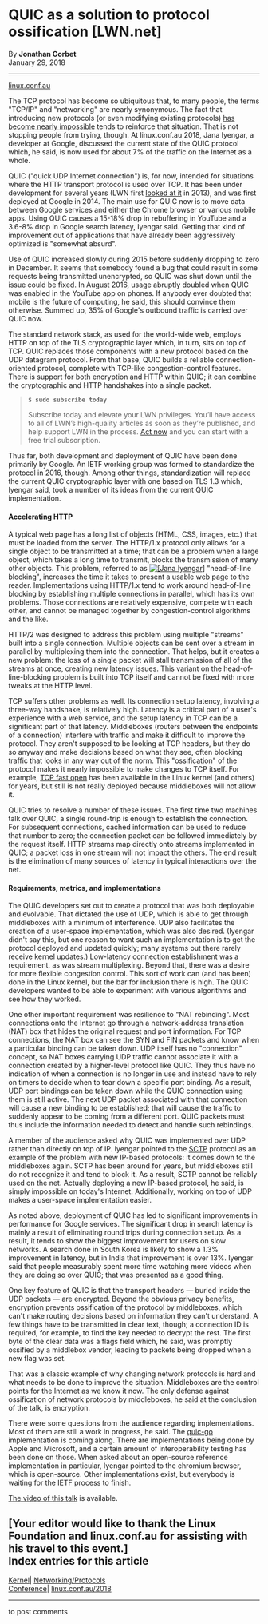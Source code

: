 # QUIC as a solution to protocol ossification [LWN.net]

By **Jonathan Corbet**  
January 29, 2018 

* * *

[linux.conf.au](/Archives/ConferenceByYear/#2018-linux.conf.au)

The TCP protocol has become so ubiquitous that, to many people, the terms "TCP/IP" and "networking" are nearly synonymous. The fact that introducing new protocols (or even modifying existing protocols) [has become nearly impossible](/Articles/667059/) tends to reinforce that situation. That is not stopping people from trying, though. At linux.conf.au 2018, Jana Iyengar, a developer at Google, discussed the current state of the QUIC protocol which, he said, is now used for about 7% of the traffic on the Internet as a whole. 

QUIC ("quick UDP Internet connection") is, for now, intended for situations where the HTTP transport protocol is used over TCP. It has been under development for several years (LWN first [looked at it](/Articles/558826/) in 2013), and was first deployed at Google in 2014. The main use for QUIC now is to move data between Google services and either the Chrome browser or various mobile apps. Using QUIC causes a 15-18% drop in rebuffering in YouTube and a 3.6-8% drop in Google search latency, Iyengar said. Getting that kind of improvement out of applications that have already been aggressively optimized is "somewhat absurd". 

Use of QUIC increased slowly during 2015 before suddenly dropping to zero in December. It seems that somebody found a bug that could result in some requests being transmitted unencrypted, so QUIC was shut down until the issue could be fixed. In August 2016, usage abruptly doubled when QUIC was enabled in the YouTube app on phones. If anybody ever doubted that mobile is the future of computing, he said, this should convince them otherwise. Summed up, 35% of Google's outbound traffic is carried over QUIC now. 

The standard network stack, as used for the world-wide web, employs HTTP on top of the TLS cryptographic layer which, in turn, sits on top of TCP. QUIC replaces those components with a new protocol based on the UDP datagram protocol. From that base, QUIC builds a reliable connection-oriented protocol, complete with TCP-like congestion-control features. There is support for both encryption and HTTP within QUIC; it can combine the cryptographic and HTTP handshakes into a single packet. 

> **`$ sudo subscribe today`**
> 
> Subscribe today and elevate your LWN privileges. You’ll have access to all of LWN’s high-quality articles as soon as they’re published, and help support LWN in the process. [Act now](https://lwn.net/Promo/nst-sudo/claim) and you can start with a free trial subscription. 

Thus far, both development and deployment of QUIC have been done primarily by Google. An IETF working group was formed to standardize the protocol in 2016, though. Among other things, standardization will replace the current QUIC cryptographic layer with one based on TLS 1.3 which, Iyengar said, took a number of its ideas from the current QUIC implementation. 

#### Accelerating HTTP

A typical web page has a long list of objects (HTML, CSS, images, etc.) that must be loaded from the server. The HTTP/1.x protocol only allows for a single object to be transmitted at a time; that can be a problem when a large object, which takes a long time to transmit, blocks the transmission of many other objects. This problem, referred to as [![\[Jana Iyengar\]](https://static.lwn.net/images/conf/2018/lca/JanaIyengar-sm.jpg)](/Articles/745595/) "head-of-line blocking", increases the time it takes to present a usable web page to the reader. Implementations using HTTP/1.x tend to work around head-of-line blocking by establishing multiple connections in parallel, which has its own problems. Those connections are relatively expensive, compete with each other, and cannot be managed together by congestion-control algorithms and the like. 

HTTP/2 was designed to address this problem using multiple "streams" built into a single connection. Multiple objects can be sent over a stream in parallel by multiplexing them into the connection. That helps, but it creates a new problem: the loss of a single packet will stall transmission of all of the streams at once, creating new latency issues. This variant on the head-of-line-blocking problem is built into TCP itself and cannot be fixed with more tweaks at the HTTP level. 

TCP suffers other problems as well. Its connection setup latency, involving a three-way handshake, is relatively high. Latency is a critical part of a user's experience with a web service, and the setup latency in TCP can be a significant part of that latency. Middleboxes (routers between the endpoints of a connection) interfere with traffic and make it difficult to improve the protocol. They aren't supposed to be looking at TCP headers, but they do so anyway and make decisions based on what they see, often blocking traffic that looks in any way out of the norm. This "ossification" of the protocol makes it nearly impossible to make changes to TCP itself. For example, [TCP fast open](/Articles/508865/) has been available in the Linux kernel (and others) for years, but still is not really deployed because middleboxes will not allow it. 

QUIC tries to resolve a number of these issues. The first time two machines talk over QUIC, a single round-trip is enough to establish the connection. For subsequent connections, cached information can be used to reduce that number to zero; the connection packet can be followed immediately by the request itself. HTTP streams map directly onto streams implemented in QUIC; a packet loss in one stream will not impact the others. The end result is the elimination of many sources of latency in typical interactions over the net. 

#### Requirements, metrics, and implementations

The QUIC developers set out to create a protocol that was both deployable and evolvable. That dictated the use of UDP, which is able to get through middleboxes with a minimum of interference. UDP also facilitates the creation of a user-space implementation, which was also desired. (Iyengar didn't say this, but one reason to want such an implementation is to get the protocol deployed and updated quickly; many systems out there rarely receive kernel updates.) Low-latency connection establishment was a requirement, as was stream multiplexing. Beyond that, there was a desire for more flexible congestion control. This sort of work can (and has been) done in the Linux kernel, but the bar for inclusion there is high. The QUIC developers wanted to be able to experiment with various algorithms and see how they worked. 

One other important requirement was resilience to "NAT rebinding". Most connections onto the Internet go through a network-address translation (NAT) box that hides the original request and port information. For TCP connections, the NAT box can see the SYN and FIN packets and know when a particular binding can be taken down. UDP itself has no "connection" concept, so NAT boxes carrying UDP traffic cannot associate it with a connection created by a higher-level protocol like QUIC. They thus have no indication of when a connection is no longer in use and instead have to rely on timers to decide when to tear down a specific port binding. As a result, UDP port bindings can be taken down while the QUIC connection using them is still active. The next UDP packet associated with that connection will cause a new binding to be established; that will cause the traffic to suddenly appear to be coming from a different port. QUIC packets must thus include the information needed to detect and handle such rebindings. 

A member of the audience asked why QUIC was implemented over UDP rather than directly on top of IP. Iyengar pointed to the [SCTP](https://en.wikipedia.org/wiki/Stream_Control_Transmission_Protocol) protocol as an example of the problem with new IP-based protocols: it comes down to the middleboxes again. SCTP has been around for years, but middleboxes still do not recognize it and tend to block it. As a result, SCTP cannot be reliably used on the net. Actually deploying a new IP-based protocol, he said, is simply impossible on today's Internet. Additionally, working on top of UDP makes a user-space implementation easier. 

As noted above, deployment of QUIC has led to significant improvements in performance for Google services. The significant drop in search latency is mainly a result of eliminating round trips during connection setup. As a result, it tends to show the biggest improvement for users on slow networks. A search done in South Korea is likely to show a 1.3% improvement in latency, but in India that improvement is over 13%. Iyengar said that people measurably spent more time watching more videos when they are doing so over QUIC; that was presented as a good thing. 

One key feature of QUIC is that the transport headers — buried inside the UDP packets — are encrypted. Beyond the obvious privacy benefits, encryption prevents ossification of the protocol by middleboxes, which can't make routing decisions based on information they can't understand. A few things have to be transmitted in clear text, though; a connection ID is required, for example, to find the key needed to decrypt the rest. The first byte of the clear data was a flags field which, he said, was promptly ossified by a middlebox vendor, leading to packets being dropped when a new flag was set. 

That was a classic example of why changing network protocols is hard and what needs to be done to improve the situation. Middleboxes are the control points for the Internet as we know it now. The only defense against ossification of network protocols by middleboxes, he said at the conclusion of the talk, is encryption. 

There were some questions from the audience regarding implementations. Most of them are still a work in progress, he said. The [quic-go](https://github.com/lucas-clemente/quic-go) implementation is coming along. There are implementations being done by Apple and Microsoft, and a certain amount of interoperability testing has been done on those. When asked about an open-source reference implementation in particular, Iyengar pointed to the chromium browser, which is open-source. Other implementations exist, but everybody is waiting for the IETF process to finish. 

[The video of this talk](https://www.youtube.com/watch?v=BazWPeUGS8M) is available. 

[Your editor would like to thank the Linux Foundation and linux.conf.au for assisting with his travel to this event.]  
Index entries for this article  
---  
[Kernel](/Kernel/Index)| [Networking/Protocols](/Kernel/Index#Networking-Protocols)  
[Conference](/Archives/ConferenceIndex/)| [linux.conf.au/2018](/Archives/ConferenceIndex/#linux.conf.au-2018)  
  


* * *

to post comments 
